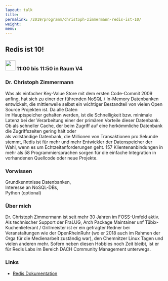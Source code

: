 ```yaml
---
layout: talk
title:
permalink: /2019/programm/christoph-zimmermann-redis-ist-10/
weight:
menu:
---
```

## Redis ist 10!

### <img height = "32" src="../../../images/talk.svg"> 11:00 bis 11:50 in Raum V4

### Dr. Christoph Zimmermann

Was als einfacher Key-Value Store mit dem ersten Code-Commit 2009 anfing, hat sich zu einer der führenden NoSQL / In-Memory Datenbanken entwickelt, die mittlerweile selbst ein wichtiger Bestandteil von vielen Open Source Projekten ist. Da alle Daten  
im Hauptspeicher gehalten werden, ist die Schnelligkeit bzw. minimale Latenz bei der Verarbeitung einer der primären Vorteile dieser Datenbank. Ob als schneller Cache, der beim Zugriff auf eine herkömmliche Datenbank die Zugriffszeiten gering hält oder  
als vollständige Datenbank, die Millionen von Transaktionen pro Sekunde stemmt, Redis ist für mehr und mehr Entwickler der Datenspeicher der Wahl, wenn es um Echtzeitanforderungen geht. 157 Klientenanbindungen in mehr als 58 Programmiersprachen sorgen für die einfache Integration in vorhandenen Quellcode oder neue Projekte.

### Vorwissen

Grundkenntnisse Datenbanken,  
Interesse an NoSQL-DBs,  
Python (optional)

### Über mich

Dr. Christoph Zimmermann ist seit mehr 30 Jahren im FOSS-Umfeld aktiv. Als technischer Support der FraLUG, Arch Package Maintainer unf Tübix-Kuchenlieferant / Grillmeister ist er ein gefragter Redner bei Veranstaltungen wie der OpenRheinRuhr (wo er 2018 auch im Rahmen der Orga für die Medienarbeit zuständig war), den Chemnitzer Linux Tagen und vielen anderen mehr. Sofern neben diesen Hobbies noch Zeit bleibt, ist er für Redis Labs im Bereich DACH Community Management unterwegs.

### Links

- <a href="https://redis.io" target="_blank">Redis Dokumentation</a>